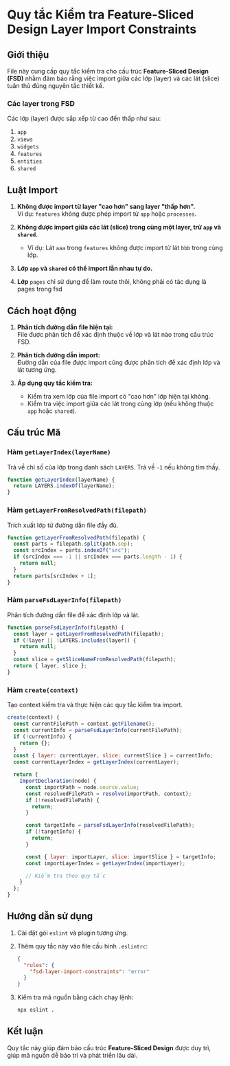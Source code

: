 
# Quy tắc Kiểm tra Feature-Sliced Design Layer Import Constraints

## Giới thiệu

File này cung cấp quy tắc kiểm tra cho cấu trúc **Feature-Sliced Design (FSD)** nhằm đảm bảo rằng việc import giữa các lớp (layer) và các lát (slice) tuân thủ đúng nguyên tắc thiết kế.

### Các layer trong FSD

Các lớp (layer) được sắp xếp từ cao đến thấp như sau:

1. `app`
2. `views`
3. `widgets`
4. `features`
5. `entities`
6. `shared`

## Luật Import

1. **Không được import từ layer "cao hơn" sang layer "thấp hơn".**  
   Ví dụ: `features` không được phép import từ `app` hoặc `processes`.

2. **Không được import giữa các lát (slice) trong cùng một layer, trừ `app` và `shared`.**  
   - Ví dụ: Lát `aaa` trong `features` không được import từ lát `bbb` trong cùng lớp.

3. **Lớp `app` và `shared` có thể import lẫn nhau tự do.**

4. **Lớp** `pages` chỉ sử dụng để làm route thôi, không phải có tác dụng là pages trong fsd

## Cách hoạt động

1. **Phân tích đường dẫn file hiện tại:**  
   File được phân tích để xác định thuộc về lớp và lát nào trong cấu trúc FSD.

2. **Phân tích đường dẫn import:**  
   Đường dẫn của file được import cũng được phân tích để xác định lớp và lát tương ứng.

3. **Áp dụng quy tắc kiểm tra:**  
   - Kiểm tra xem lớp của file import có "cao hơn" lớp hiện tại không.  
   - Kiểm tra việc import giữa các lát trong cùng lớp (nếu không thuộc `app` hoặc `shared`).

## Cấu trúc Mã

### Hàm `getLayerIndex(layerName)`

Trả về chỉ số của lớp trong danh sách `LAYERS`. Trả về `-1` nếu không tìm thấy.

```javascript
function getLayerIndex(layerName) {
  return LAYERS.indexOf(layerName);
}
```

### Hàm `getLayerFromResolvedPath(filepath)`

Trích xuất lớp từ đường dẫn file đầy đủ.

```javascript
function getLayerFromResolvedPath(filepath) {
  const parts = filepath.split(path.sep);
  const srcIndex = parts.indexOf("src");
  if (srcIndex === -1 || srcIndex === parts.length - 1) {
    return null;
  }
  return parts[srcIndex + 1];
}
```

### Hàm `parseFsdLayerInfo(filepath)`

Phân tích đường dẫn file để xác định lớp và lát.

```javascript
function parseFsdLayerInfo(filepath) {
  const layer = getLayerFromResolvedPath(filepath);
  if (!layer || !LAYERS.includes(layer)) {
    return null;
  }
  const slice = getSliceNameFromResolvedPath(filepath);
  return { layer, slice };
}
```

### Hàm `create(context)`

Tạo context kiểm tra và thực hiện các quy tắc kiểm tra import.

```javascript
create(context) {
  const currentFilePath = context.getFilename();
  const currentInfo = parseFsdLayerInfo(currentFilePath);
  if (!currentInfo) {
    return {};
  }
  const { layer: currentLayer, slice: currentSlice } = currentInfo;
  const currentLayerIndex = getLayerIndex(currentLayer);

  return {
    ImportDeclaration(node) {
      const importPath = node.source.value;
      const resolvedFilePath = resolve(importPath, context);
      if (!resolvedFilePath) {
        return;
      }

      const targetInfo = parseFsdLayerInfo(resolvedFilePath);
      if (!targetInfo) {
        return;
      }

      const { layer: importLayer, slice: importSlice } = targetInfo;
      const importLayerIndex = getLayerIndex(importLayer);

      // Kiểm tra theo quy tắc
    }
  };
}
```

## Hướng dẫn sử dụng

1. Cài đặt gói `eslint` và plugin tương ứng.
2. Thêm quy tắc này vào file cấu hình `.eslintrc`:

   ```json
   {
     "rules": {
       "fsd-layer-import-constraints": "error"
     }
   }
   ```

3. Kiểm tra mã nguồn bằng cách chạy lệnh:

   ```bash
   npx eslint .
   ```

## Kết luận

Quy tắc này giúp đảm bảo cấu trúc **Feature-Sliced Design** được duy trì, giúp mã nguồn dễ bảo trì và phát triển lâu dài.
